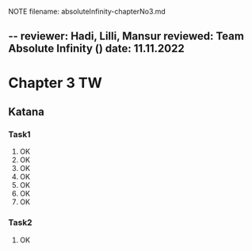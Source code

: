 NOTE filename: absoluteInfinity-chapterNo3.md

--
reviewer: Hadi, Lilli, Mansur
reviewed: Team Absolute Infinity ()
date: 11.11.2022
--
# Chapter 3 TW
## Katana
### Task1

1. OK
2. OK
3. OK
4. OK
5. OK
6. OK
7. OK

### Task2

1. OK